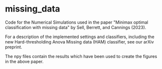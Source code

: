 # missing_data
Code for the Numerical Simulations used in the paper "Minimax optimal classification with missing data" by Sell, Berrett, and Cannings (2023).

For a description of the implemented settings and classifiers, including the new Hard-thresholding Anova Missing data (HAM) classifier, see our arXiv preprint.

The npy files contain the results which have been used to create the figures in the above paper.
